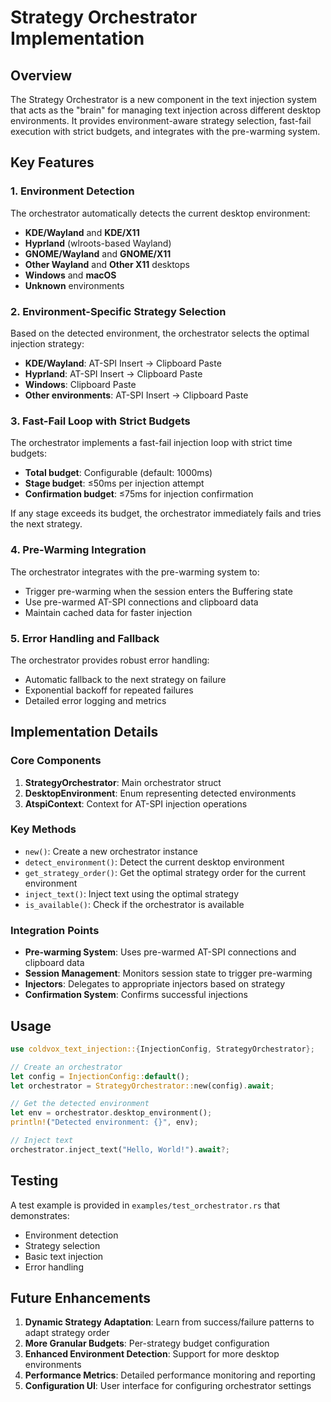 # Strategy Orchestrator Implementation

## Overview

The Strategy Orchestrator is a new component in the text injection system that acts as the "brain" for managing text injection across different desktop environments. It provides environment-aware strategy selection, fast-fail execution with strict budgets, and integrates with the pre-warming system.

## Key Features

### 1. Environment Detection

The orchestrator automatically detects the current desktop environment:

- **KDE/Wayland** and **KDE/X11**
- **Hyprland** (wlroots-based Wayland)
- **GNOME/Wayland** and **GNOME/X11**
- **Other Wayland** and **Other X11** desktops
- **Windows** and **macOS**
- **Unknown** environments

### 2. Environment-Specific Strategy Selection

Based on the detected environment, the orchestrator selects the optimal injection strategy:

- **KDE/Wayland**: AT-SPI Insert → Clipboard Paste
- **Hyprland**: AT-SPI Insert → Clipboard Paste
- **Windows**: Clipboard Paste
- **Other environments**: AT-SPI Insert → Clipboard Paste

### 3. Fast-Fail Loop with Strict Budgets

The orchestrator implements a fast-fail injection loop with strict time budgets:

- **Total budget**: Configurable (default: 1000ms)
- **Stage budget**: ≤50ms per injection attempt
- **Confirmation budget**: ≤75ms for injection confirmation

If any stage exceeds its budget, the orchestrator immediately fails and tries the next strategy.

### 4. Pre-Warming Integration

The orchestrator integrates with the pre-warming system to:

- Trigger pre-warming when the session enters the Buffering state
- Use pre-warmed AT-SPI connections and clipboard data
- Maintain cached data for faster injection

### 5. Error Handling and Fallback

The orchestrator provides robust error handling:

- Automatic fallback to the next strategy on failure
- Exponential backoff for repeated failures
- Detailed error logging and metrics

## Implementation Details

### Core Components

1. **StrategyOrchestrator**: Main orchestrator struct
2. **DesktopEnvironment**: Enum representing detected environments
3. **AtspiContext**: Context for AT-SPI injection operations

### Key Methods

- `new()`: Create a new orchestrator instance
- `detect_environment()`: Detect the current desktop environment
- `get_strategy_order()`: Get the optimal strategy order for the current environment
- `inject_text()`: Inject text using the optimal strategy
- `is_available()`: Check if the orchestrator is available

### Integration Points

- **Pre-warming System**: Uses pre-warmed AT-SPI connections and clipboard data
- **Session Management**: Monitors session state to trigger pre-warming
- **Injectors**: Delegates to appropriate injectors based on strategy
- **Confirmation System**: Confirms successful injections

## Usage

```rust
use coldvox_text_injection::{InjectionConfig, StrategyOrchestrator};

// Create an orchestrator
let config = InjectionConfig::default();
let orchestrator = StrategyOrchestrator::new(config).await;

// Get the detected environment
let env = orchestrator.desktop_environment();
println!("Detected environment: {}", env);

// Inject text
orchestrator.inject_text("Hello, World!").await?;
```

## Testing

A test example is provided in `examples/test_orchestrator.rs` that demonstrates:

- Environment detection
- Strategy selection
- Basic text injection
- Error handling

## Future Enhancements

1. **Dynamic Strategy Adaptation**: Learn from success/failure patterns to adapt strategy order
2. **More Granular Budgets**: Per-strategy budget configuration
3. **Enhanced Environment Detection**: Support for more desktop environments
4. **Performance Metrics**: Detailed performance monitoring and reporting
5. **Configuration UI**: User interface for configuring orchestrator settings